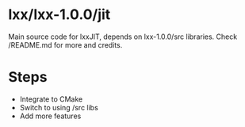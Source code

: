# lxx/lxx-1.0.0/jit
Main source code for lxxJIT, depends on lxx-1.0.0/src libraries. Check /README.md for more and credits.

# Steps
- Integrate to CMake
- Switch to using /src libs
- Add more features